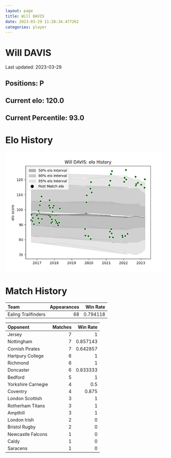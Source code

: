 ```yaml
---  
layout: page  
title: Will DAVIS  
date: 2023-03-29 11:28:34.477262  
categories: player  
---
```

# Will DAVIS


Last updated: 2023-03-29
## Positions: P

## Current elo: 120.0

## Current Percentile: 93.0

# Elo History


![elo history](history_WillDAVIS.png)
# Match History


| Team                |   Appearances |   Win Rate |
|:--------------------|--------------:|-----------:|
| Ealing Trailfinders |            68 |   0.794118 |

| Opponent           |   Matches |   Win Rate |
|:-------------------|----------:|-----------:|
| Jersey             |         7 |   1        |
| Nottingham         |         7 |   0.857143 |
| Cornish Pirates    |         7 |   0.642857 |
| Hartpury College   |         6 |   1        |
| Richmond           |         6 |   1        |
| Doncaster          |         6 |   0.833333 |
| Bedford            |         5 |   1        |
| Yorkshire Carnegie |         4 |   0.5      |
| Coventry           |         4 |   0.875    |
| London Scottish    |         3 |   1        |
| Rotherham Titans   |         3 |   1        |
| Ampthill           |         3 |   1        |
| London Irish       |         2 |   0        |
| Bristol Rugby      |         2 |   0        |
| Newcastle Falcons  |         1 |   0        |
| Caldy              |         1 |   0        |
| Saracens           |         1 |   0        |